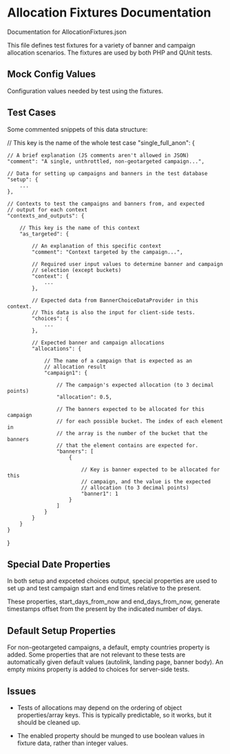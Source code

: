 Allocation Fixtures Documentation
=============================

Documentation for AllocationFixtures.json

This file defines test fixtures for a variety of banner and campaign
allocation scenarios. The fixtures are used by both PHP and QUnit
tests.


Mock Config Values
----------------

Configuration values needed by test using the fixtures.


Test Cases
---------

Some commented snippets of this data structure:

// This key is the name of the whole test case
"single_full_anon": {

    // A brief explanation (JS comments aren't allowed in JSON)
    "comment": "A single, unthrottled, non-geotargeted campaign...",

    // Data for setting up campaigns and banners in the test database
    "setup": {
        ...
    },

    // Contexts to test the campaigns and banners from, and expected
    // output for each context
    "contexts_and_outputs": {

        // This key is the name of this context
        "as_targeted": {

            // An explanation of this specific context
            "comment": "Context targeted by the campaign...",

            // Required user input values to determine banner and campaign
            // selection (except buckets)
            "context": {
                ...
            },

            // Expected data from BannerChoiceDataProvider in this context.
            // This data is also the input for client-side tests.
            "choices": {
                ...
            },

            // Expected banner and campaign allocations
            "allocations": {

                // The name of a campaign that is expected as an
                // allocation result
                "campaign1": {

                    // The campaign's expected allocation (to 3 decimal points)
                    "allocation": 0.5,

                    // The banners expected to be allocated for this campaign
                    // for each possible bucket. The index of each element in
                    // the array is the number of the bucket that the banners
                    // that the element contains are expected for.
                    "banners": [
                        {

                            // Key is banner expected to be allocated for this
                            // campaign, and the value is the expected
                            // allocation (to 3 decimal points)
                            "banner1": 1
                        }
                    ]
                }
            }
        }
    }
}


Special Date Properties
--------------------

In both setup and expceted choices output, special properties are used
to set up and test campaign start and end times relative to the present.

These properties, start_days_from_now and end_days_from_now, generate
timestamps offset from the present by the indicated number of days.


Default Setup Properties
------------------------

For non-geotargeted campaigns, a default, empty countries property is
added. Some properties that are not relevant to these tests are
automatically given default values (autolink, landing page, banner
body). An empty mixins property is added to choices for server-side tests.


Issues
-----

* Tests of allocations may depend on the ordering of object
properties/array keys. This is typically predictable, so it works, but
it should be cleaned up.

* The enabled property should be munged to use boolean values in
fixture data, rather than integer values.
